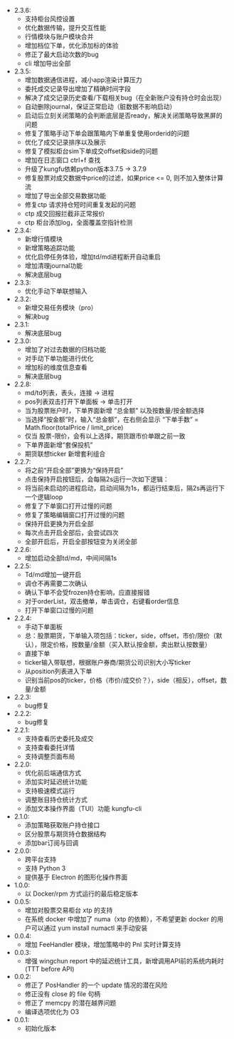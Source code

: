 * 2.3.6:
    * 支持柜台风控设置
    * 优化数据传输，提升交互性能
    * 行情模块与账户模块合并
    * 增加档位下单，优化添加标的体验
    * 修正了最大启动次数的bug
    * cli 增加导出全部
* 2.3.5:
    * 增加数据通信进程，减小app渲染计算压力
    * 委托成交记录导出增加了精确时间字段
    * 解决了成交记录历史查看/下载相关bug（在全新账户没有持仓时会出现）
    * 自动删除journal，保证正常启动（脏数据不影响启动）
    * 启动后立刻关闭策略的会判断底层是否ready，解决关闭策略导致黑屏的问题
    * 修复了策略手动下单会跟策略内下单重复使用orderid的问题
    * 优化了成交记录排序以及展示
    * 修复了模拟柜台sim下单成交offset和side的问题
    * 增加在日志窗口 ctrl+f 查找
    * 升级了kungfu依赖python版本3.7.5 -> 3.7.9
    * 修复股票对成交数据中price的过滤，如果price <= 0, 则不加入整体计算流
    * 增加了导出全部交易数据功能
    * 修复ctp 请求持仓短时间重复发起的问题
    * ctp 成交回报拦截非正常报价
    * ctp 柜台添加log，全面覆盖空指针检测
* 2.3.4:
    * 新增行情模块
    * 新增策略追踪功能
    * 优化启停任务体验，增加td/md进程断开自动重启
    * 增加清理journal功能
    * 解决底层bug
* 2.3.3:
    * 优化手动下单联想输入
* 2.3.2:
    * 新增交易任务模块（pro）
    * 解决bug
* 2.3.1:
    * 解决底层bug
* 2.3.0:
    * 增加了对过去数据的归档功能
    * 对手动下单功能进行优化
    * 增加标的维度信息查看
    * 解决底层bug
* 2.2.8:
    * md/td列表，表头，连接 → 进程
    * pos列表双击打开下单面板 → 单击打开
    * 当为股票账户时，下单界面新增 “总金额” 以及按数量/按金额选择
    * 当选择“按金额”时，输入“总金额”，在右侧会显示 “下单手数” = Math.floor(totalPrice / limit_price)
    * 仅当 股票-限价，会有以上选择，期货跟市价单跟之前一致
    * 下单界面新增“套保投机”
    * 期货联想ticker 新增套利组合
* 2.2.7:
    * 将之前“开启全部”更换为“保持开启”
    * 点击保持开启按钮后，会每隔2s运行一次如下逻辑：
    * 将当前未启动的进程启动，启动间隔为1s，都运行结束后，隔2s再运行下一个逻辑loop
    * 修复了下单窗口打开过慢的问题
    * 修复了策略编辑窗口打开过慢的问题
    * 保持开启更换为开启全部
    * 每次点击开启全部后，会尝试四次
    * 全部开启后，开启全部按钮变为关闭全部
* 2.2.6:
    * 增加启动全部td/md，中间间隔1s
* 2.2.5:
    * Td/md增加一键开启
    * 调仓不再需要二次确认
    * 确认下单不会受frozen持仓影响，应直接报错
    * 对于orderList，双击撤单，单击调仓，右键看order信息
    * 打开下单窗口过慢的问题
* 2.2.4:
    * 手动下单面板
    * 总：股票期货，下单输入项包括：ticker，side，offset，市价/限价（默认），限定价格，按数量/金额（买入默认按金额，卖出默认按数量）
    * 直接下单
    * ticker输入带联想，根据账户券商/期货公司识别大小写ticker
    * 从position列表进入下单
    * 识别当前pos的ticker，价格（市价/成交价？），side（相反），offset，数量/金额
* 2.2.3:
    * bug修复
* 2.2.2:
    * bug修复
* 2.2.1:
    * 支持查看历史委托及成交
    * 支持查看委托详情
    * 支持调整页面布局
* 2.2.0:
    * 优化前后端通信方式
    * 添加实时延迟统计功能
    * 支持极速模式运行
    * 调整账目持仓统计方式
    * 添加文本操作界面（TUI）功能 kungfu-cli
* 2.1.0:
    * 添加策略获取账户持仓接口
    * 区分股票与期货持仓数据结构
    * 添加bar订阅与回调
* 2.0.0:
    * 跨平台支持
    * 支持 Python 3
    * 提供基于 Electron 的图形化操作界面
* 1.0.0:
    * 以 Docker/rpm 方式运行的最后稳定版本
* 0.0.5:
    * 增加对股票交易柜台 xtp 的支持
    * 在系统 docker 中增加了 numa（xtp 的依赖），不希望更新 docker 的用户可以通过 yum install numactl 来手动安装
* 0.0.4:
    * 增加 FeeHandler 模块，增加策略中的 Pnl 实时计算支持
* 0.0.3:
    * 增强 wingchun report 中的延迟统计工具，新增调用API前的系统内耗时 (TTT before API)
* 0.0.2:
    * 修正了 PosHandler 的一个 update 情况的潜在风险
    * 修正没有 close 的 file 句柄
    * 修正了 memcpy 的潜在越界问题
    * 编译选项优化为 O3
* 0.0.1:
    * 初始化版本
